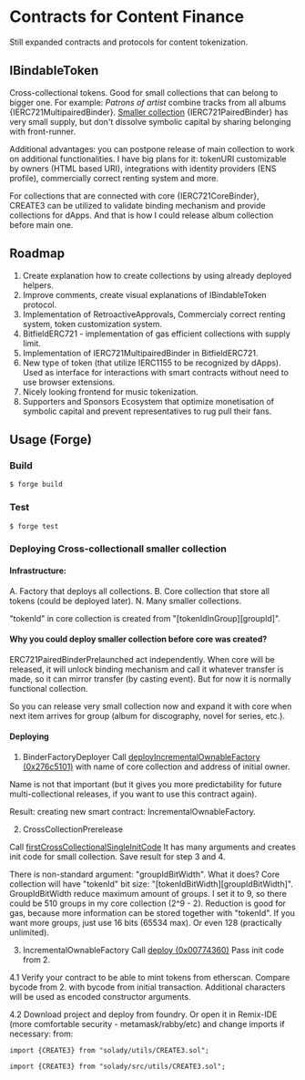 # Contracts for Content Finance

Still expanded contracts and protocols for content tokenization.

## IBindableToken

Cross-collectional tokens. Good for small collections that can belong to bigger one. For example: *Patrons of artist* combine tracks from all albums {IERC721MultipairedBinder}. [Smaller collection](https://opensea.io/collection/first-patrons) {IERC721PairedBinder} has very small supply, but don't dissolve symbolic capital by sharing belonging with front-runner.

Additional advantages: you can postpone release of main collection to work on additional functionalities. I have big plans for it: tokenURI customizable by owners (HTML based URI), integrations with identity providers (ENS profile), commercially correct renting system and more.

For collections that are connected with core {IERC721CoreBinder}, CREATE3 can be utilized to validate binding mechanism and provide collections for dApps. And that is how I could release album collection before main one.

## Roadmap

1. Create explanation how to create collections by using already deployed helpers.
2. Improve comments, create visual explanations of IBindableToken protocol.
3. Implementation of RetroactiveApprovals, Commercialy correct renting system, token customization system.
4. BitfieldERC721 - implementation of gas efficient collections with supply limit.
5. Implementation of IERC721MultipairedBinder in BitfieldERC721.
6. New type of token (that utilize IERC1155 to be recognized by dApps). Used as interface for interactions with smart contracts without need to use browser extensions.
7. Nicely looking frontend for music tokenization.
8. Supporters and Sponsors Ecosystem that optimize monetisation of symbolic capital and prevent representatives to rug pull their fans.

## Usage (Forge)

### Build

```shell
$ forge build
```

### Test

```shell
$ forge test
```

### Deploying Cross-collectionall smaller collection

#### Infrastructure:

A. Factory that deploys all collections.
B. Core collection that store all tokens (could be deployed later).
N. Many smaller collections.

"tokenId" in core collection is created from "[tokenIdInGroup][groupId]".

#### Why you could deploy smaller collection before core was created?

ERC721PairedBinderPrelaunched act independently. When core will be released, it will unlock binding mechanism and call it whatever transfer is made, so it can mirror transfer (by casting event). But for now it is normally functional collection.

So you can release very small collection now and expand it with core when next item arrives for group (album for discography, novel for series, etc.).

#### Deploying

1. BinderFactoryDeployer
Call [deployIncrementalOwnableFactory (0x276c5101)](https://basescan.org/address/0x59b9f15621fa999fcb305dc7ee65f99d2ee428ac#writeContract#F2) with name of core collection and address of initial owner.

Name is not that important (but it gives you more predictability for future multi-collectional releases, if you want to use this contract again).

Result: creating new smart contract: IncrementalOwnableFactory.

2. CrossCollectionPrerelease

Call [firstCrossCollectionalSingleInitCode](https://basescan.org/address/0x1d4b37e44131b6b95181b21c7700a307d5a8d393#readContract#F1)
It has many arguments and creates init code for small collection. Save result for step 3 and 4.

There is non-standard argument: "groupIdBitWidth". What it does?
Core collection will have "tokenId" bit size: "[tokenIdBitWidth][groupIdBitWidth]".
GroupIdBitWidth reduce maximum amount of groups. I set it to 9, so there could be 510 groups in my core collection (2^9 - 2).
Reduction is good for gas, because more information can be stored together with "tokenId".
If you want more groups, just use 16 bits (65534 max). Or even 128 (practically unlimited).

3. IncrementalOwnableFactory
Call [deploy (0x00774360)](https://basescan.org/address/0x8631292208dc3c1a3e3935b312e602a42bc662e0#writeContract#F1)
Pass init code from 2.

4.1 Verify your contract to be able to mint tokens from etherscan. Compare bycode from 2. with bycode from initial transaction. Additional characters will be used as encoded constructor arguments.

4.2 Download project and deploy from foundry.  Or open it in Remix-IDE (more comfortable security - metamask/rabby/etc) and change imports if necessary:
from:

``` solidity
import {CREATE3} from "solady/utils/CREATE3.sol";
```

``` solidity
import {CREATE3} from "solady/src/utils/CREATE3.sol";
```
